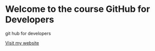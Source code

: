 # Welcome to the course GitHub for Developers

git hub for developers

[Visit my website](https://www.linkedin.com/in/jhon-mu%C3%B1oz-9760863a/)
